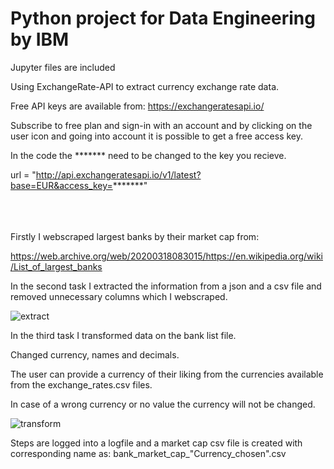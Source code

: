 # Python project for Data Engineering by IBM

Jupyter files are included

Using ExchangeRate-API to extract currency exchange rate data.

Free API keys are available from: https://exchangeratesapi.io/

Subscribe to free plan and sign-in with an account and by clicking on the user icon and going into account it is possible to get a free access key.

In the code the ******* need to be changed to the key you recieve.

url = "http://api.exchangeratesapi.io/v1/latest?base=EUR&access_key=*******" <br>
<br>
<br>
<br>

Firstly I webscraped largest banks by their market cap from:

https://web.archive.org/web/20200318083015/https://en.wikipedia.org/wiki/List_of_largest_banks


In the second task I extracted the information from a json and a csv file and removed unnecessary columns which I webscraped.

![extract](https://github.com/KarlJosephKumar/PythonDataEngineeringIBM/assets/41339304/5c94b6b5-53ed-46fc-b7ae-35b77f49428a)

In the third task I transformed data on the bank list file.

Changed currency, names and decimals.

The user can provide a currency of their liking from the currencies available from the exchange_rates.csv files.

In case of a wrong currency or no value the currency will not be changed.

![transform](https://github.com/KarlJosephKumar/PythonDataEngineeringIBM/assets/41339304/9376bdff-3be5-4a1b-a8b0-8e1096e6ccc2)

Steps are logged into a logfile and a market cap csv file is created with corresponding name as: bank_market_cap_"Currency_chosen".csv
